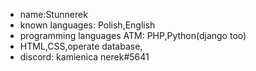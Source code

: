 - name:Stunnerek
- known languages: Polish,English
- programming languages ATM: PHP,Python(django too)
- HTML,CSS,operate database,
- discord: kamienica nerek#5641
&nbsp;&nbsp;&nbsp;&nbsp;&nbsp;&nbsp;&nbsp;&nbsp;&nbsp;&nbsp;&nbsp;&nbsp;&nbsp;&nbsp;&nbsp;&nbsp;&nbsp;&nbsp;&nbsp;&nbsp;&nbsp;&nbsp;&nbsp;&nbsp;&nbsp;&nbsp;&nbsp;&nbsp;&nbsp;&nbsp;&nbsp;&nbsp;&nbsp;&nbsp;&nbsp;&nbsp;&nbsp;&nbsp;&nbsp;&nbsp;&nbsp;&nbsp;&nbsp;&nbsp;&nbsp;&nbsp;&nbsp;&nbsp;&nbsp;&nbsp;&nbsp;
<!---
Stunnerek/Stunnerek is a ✨ special ✨ repository because its `README.md` (this file) appears on your GitHub profile.
You can click the Preview link to take a look at your changes.
--->
